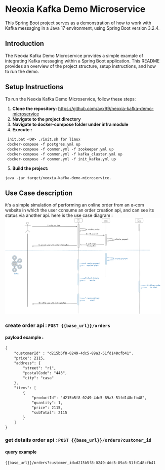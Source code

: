 # Neoxia Kafka Demo Microservice

This Spring Boot project serves as a demonstration of how to work with Kafka messaging in a Java 17 environment, using Spring Boot version 3.2.4.

## Introduction

The Neoxia Kafka Demo Microservice provides a simple example of integrating Kafka messaging within a Spring Boot application. This README provides an overview of the project structure, setup instructions, and how to run the demo.

## Setup Instructions

To run the Neoxia Kafka Demo Microservice, follow these steps:

1. **Clone the repository:** https://github.com/avx99/neoxia-kafka-demo-microservice
2. **Navigate to the project directory**
3. **Navigate to docker-compose folder under infra module**
4. **Execute :**
```
 init.bat <OR> ./init.sh for linux 
 docker-compose -f postgres.yml up 
 docker-compose -f common.yml -f zookeeper.yml up
 docker-compose -f common.yml -f kafka_cluster.yml up 
 docker-compose -f common.yml -f init_kafka.yml up    
```
5. **Build the project:**
```
java -jar target/neoxia-kafka-demo-microservice.
```


## Use Case description

it's a simple simulation of performing an online order from an e-com website in which  the user consume an order creation api, and can see its status via another api.
here is the use case diagram :
![img.png](img.png)

### create order api : ``POST {{base_url}}/orders``
#### payload example :
````
{
    "customerId" : "d215b5f8-0249-4dc5-89a3-51fd148cfb41",
    "price": 2115,
    "address": {
        "street": "r1",
        "postalCode": "443",
        "city": "casa"
    },
    "items": [
        {
            "productId": "d215b5f8-0249-4dc5-89a3-51fd148cfb48",
            "quantity": 1,
            "price": 2115,
            "subTotal": 2115
        }
    ]
}
````
### get details order api : ``POST {{base_url}}/orders?customer_id``
#### query example
```
{{base_url}}/orders?customer_id=d215b5f8-0249-4dc5-89a3-51fd148cfb41
```
